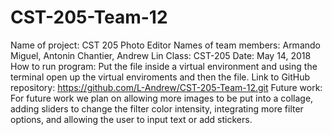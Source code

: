 # CST-205-Team-12
Name of project: CST 205 Photo Editor
Names of team members: Armando Miguel, Antonin Chantier, Andrew Lin
Class: CST-205 
Date: May 14, 2018
How to run program: Put the file inside a virtual environment and using the terminal open up the virtual enviroments and then the file.
Link to GitHub repository:  https://github.com/L-Andrew/CST-205-Team-12.git
Future work: For future work we plan on allowing more images to be put into a collage, adding sliders to change the filter color intensity, integrating more filter options, and allowing the user to input text or add stickers.
